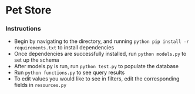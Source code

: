 # Pet Store
### Instructions

* Begin by navigating to the directory, and running `python pip install -r requirements.txt` to install dependencies
* Once dependencies are successfully installed, run `python models.py` to set up the schema
* After models.py is run, run `python test.py` to populate the database
* Run `python functions.py` to see query results
* To edit values you would like to see in filters, edit the corresponding fields in `resources.py`
